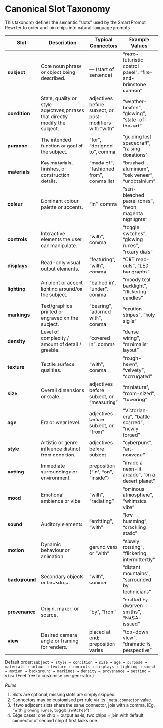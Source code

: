 # Canonical Slot Taxonomy

This taxonomy defines the semantic "slots" used by the Smart Prompt Rewriter to order and join chips into natural-language prompts.

| Slot | Description | Typical Connectors | Example Values |
|------|-------------|--------------------|----------------|
| **subject** | Core noun phrase or object being described. | — (start of sentence) | “retro-futuristic control panel”, “fire-and-brimstone sermon” |
| **condition** | State, quality or style adjectives/phrases that directly modify the subject. | adjectives before subject, or post-modifiers with “with” | “weather-beaten”, “glowing”, “state-of-the-art” |
| **purpose** | The intended function or goal of the subject. | “for”, “designed to”, comma | “guiding lost spacecraft”, “raising donations” |
| **materials** | Key materials, finishes, or construction details. | “made of”, “fashioned from”, comma list | “brushed aluminium”, “oak veneer”, “unobtainium” |
| **colour** | Dominant colour palette or accents. | “in”, comma | “sun-bleached pastel tones”, “neon magenta highlights” |
| **controls** | Interactive elements the user can manipulate. | “with”, comma | “toggle switches”, “glowing runes”, “rotary dials” |
| **displays** | Read-only visual output elements. | “featuring”, “with”, comma | “CRT read-outs”, “LED bar graphs” |
| **lighting** | Ambient or accent lighting around/on the subject. | “bathed in”, “under”, comma | “moody teal backlight”, “flickering candles” |
| **markings** | Text/graphics printed or engraved on the subject. | “bearing”, “adorned with”, comma | “caution stripes”, “holy sigils” |
| **density** | Level of complexity / amount of detail / greeble. | “covered in”, comma | “dense wiring”, “minimalist layout” |
| **texture** | Tactile surface qualities. | “with”, comma | “rough-hewn”, “velvety”, “corrugated” |
| **size** | Overall dimensions or scale. | adjectives before subject, or “measuring” | “miniature”, “room-sized”, “towering” |
| **age** | Era or wear level. | adjectives before subject, or “from” | “Victorian-era”, “battle-scarred”, “newly forged” |
| **style** | Artistic or genre influence distinct from condition. | adjectives before subject | “cyberpunk”, “art-nouveau” |
| **setting** | Immediate surroundings or environment. | preposition (“in”, “on”, “inside”) | “inside a neon-lit arcade”, “on a desert planet” |
| **mood** | Emotional ambience or vibe. | “with”, “radiating” | “ominous atmosphere”, “whimsical vibe” |
| **sound** | Auditory elements. | “emitting”, “with” | “low humming”, “crackling static” |
| **motion** | Dynamic behaviour or animation. | gerund verb or “with” | “slowly rotating”, “flickering intermittently” |
| **background** | Secondary objects or backdrop. | “with”, comma | “distant mountains”, “surrounded by technicians” |
| **provenance** | Origin, maker, or source. | “by”, “from” | “crafted by dwarven smiths”, “NASA-issued” |
| **view** | Desired camera angle or framing for renders. | placed at end; preposition varies | “top-down view”, “dramatic ¾ perspective” |

Default order: `subject → style → condition → size → age → purpose → materials → colour → texture → controls → displays → lighting → sound → motion → background → markings → density → provenance → setting → view`. (Feel free to customise per-generator.)

*Rules*
1. Slots are optional; missing slots are simply skipped.
2. Connectors may be customised per rule via its `_meta.connector` value.
3. If two adjacent slots share the same connector, join with a comma. (Eg. “with glowing runes, toggle switches”).
4. Edge cases: one chip = output as-is; two chips = join with default connector of second chip if first lacks one.
